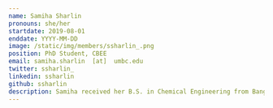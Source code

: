 ```yaml
---
name: Samiha Sharlin
pronouns: she/her
startdate: 2019-08-01
enddate: YYYY-MM-DD
image: /static/img/members/ssharlin_.png
position: PhD Student, CBEE
email: samiha.sharlin  [at]  umbc.edu
twitter: ssharlin_
linkedin: ssharlin
github: ssharlin
description: Samiha received her B.S. in Chemical Engineering from Bangladesh University of Engineering and Technology (BUET) in 2017.  She is currently pursuing her Ph.D. with a research focus on simulation methods for competitive adsorption in porous materials using molecular modeling and machine learning. In her free time, she enjoys exploring nature and listening to spiritual podcasts.
---
```

